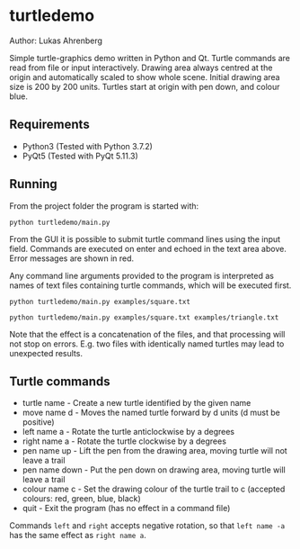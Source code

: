 # turtledemo

Author: Lukas Ahrenberg

Simple turtle-graphics demo written in Python and Qt. Turtle commands are read from file or input interactively. Drawing area always centred at the origin and automatically scaled to show whole scene. Initial drawing area size is 200 by 200 units. Turtles start at origin with pen down, and colour blue.

## Requirements
- Python3 (Tested with Python 3.7.2)
- PyQt5 (Tested with PyQt 5.11.3)

## Running
From the project folder the program is started with:

   `python turtledemo/main.py`

From the GUI it is possible to submit turtle command lines using the input field. Commands are executed on enter and echoed in the text area above. Error messages are shown in red.

Any command line arguments provided to the program is interpreted as names of text files containing turtle commands, which will be executed first.

   `python turtledemo/main.py examples/square.txt`

   `python turtledemo/main.py examples/square.txt examples/triangle.txt`

Note that the effect is a concatenation of the files, and that processing will not stop on errors. E.g. two files with identically named turtles may lead to unexpected results.

## Turtle commands

* turtle name - Create a new turtle identified by the given name
* move name d - Moves the named turtle forward by d units (d must be positive)
* left name a - Rotate the turtle anticlockwise by a degrees
* right name a - Rotate the turtle clockwise by a degrees
* pen name up - Lift the pen from the drawing area, moving turtle will not leave a trail
* pen name down - Put the pen down on drawing area, moving turtle will leave a trail
* colour name c - Set the drawing colour of the turtle trail to c (accepted colours: red, green, blue, black)
* quit - Exit the program (has no effect in a command file)

Commands `left` and `right` accepts negative rotation, so that `left name -a` has the same effect as `right name a`.
